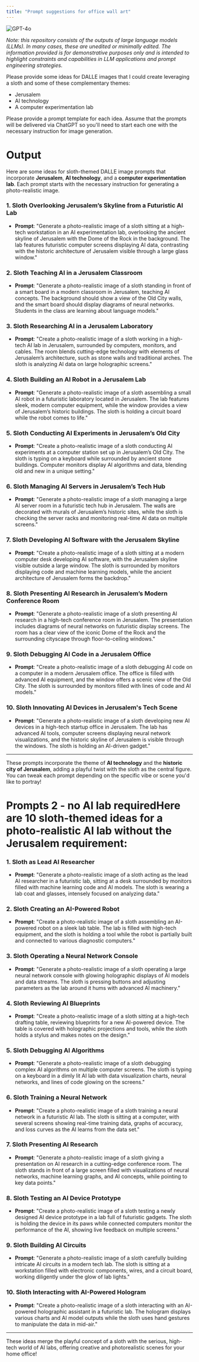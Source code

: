 ```yaml
---
title: "Prompt suggestions for office wall art"
---
```

![GPT-4o](https://img.shields.io/badge/GPT--4o-3333FF?style=for-the-badge&logo=openai&logoColor=white)



*Note: this repository consists of the outputs of large language models (LLMs). In many cases, these are unedited or minimally edited. The information provided is for demonstrative purposes only and is intended to highlight constraints and capabilities in LLM applications and prompt engineering strategies.*


Please provide some ideas for DALLE images that I could create leveraging a sloth and some of these complementary themes:

- Jerusalem
- AI technology
- A computer experimentation lab

Please provide a prompt template for each idea. Assume that the prompts will be delivered via ChatGPT so you'll need to start each one with the necessary instruction for image generation.
# Output

Here are some ideas for sloth-themed DALLE image prompts that incorporate **Jerusalem**, **AI technology**, and a **computer experimentation lab**. Each prompt starts with the necessary instruction for generating a photo-realistic image.

### 1. **Sloth Overlooking Jerusalem’s Skyline from a Futuristic AI Lab**
   - **Prompt**: "Generate a photo-realistic image of a sloth sitting at a high-tech workstation in an AI experimentation lab, overlooking the ancient skyline of Jerusalem with the Dome of the Rock in the background. The lab features futuristic computer screens displaying AI data, contrasting with the historic architecture of Jerusalem visible through a large glass window."

### 2. **Sloth Teaching AI in a Jerusalem Classroom**
   - **Prompt**: "Generate a photo-realistic image of a sloth standing in front of a smart board in a modern classroom in Jerusalem, teaching AI concepts. The background should show a view of the Old City walls, and the smart board should display diagrams of neural networks. Students in the class are learning about language models."

### 3. **Sloth Researching AI in a Jerusalem Laboratory**
   - **Prompt**: "Create a photo-realistic image of a sloth working in a high-tech AI lab in Jerusalem, surrounded by computers, monitors, and cables. The room blends cutting-edge technology with elements of Jerusalem’s architecture, such as stone walls and traditional arches. The sloth is analyzing AI data on large holographic screens."

### 4. **Sloth Building an AI Robot in a Jerusalem Lab**
   - **Prompt**: "Generate a photo-realistic image of a sloth assembling a small AI robot in a futuristic laboratory located in Jerusalem. The lab features sleek, modern computer equipment, while the window provides a view of Jerusalem’s historic buildings. The sloth is holding a circuit board while the robot comes to life."

### 5. **Sloth Conducting AI Experiments in Jerusalem’s Old City**
   - **Prompt**: "Create a photo-realistic image of a sloth conducting AI experiments at a computer station set up in Jerusalem’s Old City. The sloth is typing on a keyboard while surrounded by ancient stone buildings. Computer monitors display AI algorithms and data, blending old and new in a unique setting."

### 6. **Sloth Managing AI Servers in Jerusalem’s Tech Hub**
   - **Prompt**: "Generate a photo-realistic image of a sloth managing a large AI server room in a futuristic tech hub in Jerusalem. The walls are decorated with murals of Jerusalem’s historic sites, while the sloth is checking the server racks and monitoring real-time AI data on multiple screens."

### 7. **Sloth Developing AI Software with the Jerusalem Skyline**
   - **Prompt**: "Create a photo-realistic image of a sloth sitting at a modern computer desk developing AI software, with the Jerusalem skyline visible outside a large window. The sloth is surrounded by monitors displaying code and machine learning models, while the ancient architecture of Jerusalem forms the backdrop."

### 8. **Sloth Presenting AI Research in Jerusalem’s Modern Conference Room**
   - **Prompt**: "Generate a photo-realistic image of a sloth presenting AI research in a high-tech conference room in Jerusalem. The presentation includes diagrams of neural networks on futuristic display screens. The room has a clear view of the iconic Dome of the Rock and the surrounding cityscape through floor-to-ceiling windows."

### 9. **Sloth Debugging AI Code in a Jerusalem Office**
   - **Prompt**: "Create a photo-realistic image of a sloth debugging AI code on a computer in a modern Jerusalem office. The office is filled with advanced AI equipment, and the window offers a scenic view of the Old City. The sloth is surrounded by monitors filled with lines of code and AI models."

### 10. **Sloth Innovating AI Devices in Jerusalem's Tech Scene**
   - **Prompt**: "Generate a photo-realistic image of a sloth developing new AI devices in a high-tech startup office in Jerusalem. The lab has advanced AI tools, computer screens displaying neural network visualizations, and the historic skyline of Jerusalem is visible through the windows. The sloth is holding an AI-driven gadget."

---

These prompts incorporate the theme of **AI technology** and the **historic city of Jerusalem**, adding a playful twist with the sloth as the central figure. You can tweak each prompt depending on the specific vibe or scene you'd like to portray!

# Prompts 2 - no AI lab requiredHere are 10 sloth-themed ideas for a photo-realistic AI lab without the Jerusalem requirement:

### 1. **Sloth as Lead AI Researcher**
   - **Prompt**: "Generate a photo-realistic image of a sloth acting as the lead AI researcher in a futuristic lab, sitting at a desk surrounded by monitors filled with machine learning code and AI models. The sloth is wearing a lab coat and glasses, intensely focused on analyzing data."

### 2. **Sloth Creating an AI-Powered Robot**
   - **Prompt**: "Create a photo-realistic image of a sloth assembling an AI-powered robot on a sleek lab table. The lab is filled with high-tech equipment, and the sloth is holding a tool while the robot is partially built and connected to various diagnostic computers."

### 3. **Sloth Operating a Neural Network Console**
   - **Prompt**: "Generate a photo-realistic image of a sloth operating a large neural network console with glowing holographic displays of AI models and data streams. The sloth is pressing buttons and adjusting parameters as the lab around it hums with advanced AI machinery."

### 4. **Sloth Reviewing AI Blueprints**
   - **Prompt**: "Create a photo-realistic image of a sloth sitting at a high-tech drafting table, reviewing blueprints for a new AI-powered device. The table is covered with holographic projections and tools, while the sloth holds a stylus and makes notes on the design."

### 5. **Sloth Debugging AI Algorithms**
   - **Prompt**: "Generate a photo-realistic image of a sloth debugging complex AI algorithms on multiple computer screens. The sloth is typing on a keyboard in a dimly lit AI lab with data visualization charts, neural networks, and lines of code glowing on the screens."

### 6. **Sloth Training a Neural Network**
   - **Prompt**: "Create a photo-realistic image of a sloth training a neural network in a futuristic AI lab. The sloth is sitting at a computer, with several screens showing real-time training data, graphs of accuracy, and loss curves as the AI learns from the data set."

### 7. **Sloth Presenting AI Research**
   - **Prompt**: "Generate a photo-realistic image of a sloth giving a presentation on AI research in a cutting-edge conference room. The sloth stands in front of a large screen filled with visualizations of neural networks, machine learning graphs, and AI concepts, while pointing to key data points."

### 8. **Sloth Testing an AI Device Prototype**
   - **Prompt**: "Create a photo-realistic image of a sloth testing a newly designed AI device prototype in a lab full of futuristic gadgets. The sloth is holding the device in its paws while connected computers monitor the performance of the AI, showing live feedback on multiple screens."

### 9. **Sloth Building AI Circuits**
   - **Prompt**: "Generate a photo-realistic image of a sloth carefully building intricate AI circuits in a modern tech lab. The sloth is sitting at a workstation filled with electronic components, wires, and a circuit board, working diligently under the glow of lab lights."

### 10. **Sloth Interacting with AI-Powered Hologram**
   - **Prompt**: "Create a photo-realistic image of a sloth interacting with an AI-powered holographic assistant in a futuristic lab. The hologram displays various charts and AI model outputs while the sloth uses hand gestures to manipulate the data in mid-air."

---

These ideas merge the playful concept of a sloth with the serious, high-tech world of AI labs, offering creative and photorealistic scenes for your home office!